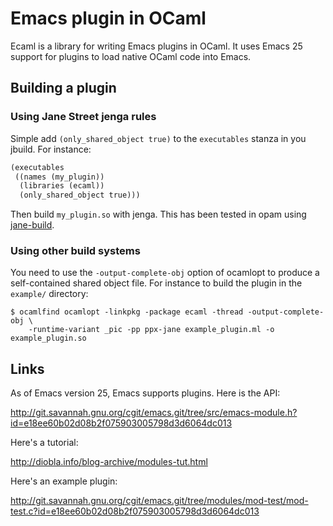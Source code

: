 Emacs plugin in OCaml
=====================

Ecaml is a library for writing Emacs plugins in OCaml. It uses Emacs
25 support for plugins to load native OCaml code into Emacs.

Building a plugin
-----------------

### Using Jane Street jenga rules

Simple add `(only_shared_object true)` to the `executables` stanza in
you jbuild. For instance:

```scheme
(executables
 ((names (my_plugin))
  (libraries (ecaml))
  (only_shared_object true)))
```

Then build `my_plugin.so` with jenga. This has been tested in opam
using [jane-build](https://github.com/janestreet/jane-build).

### Using other build systems

You need to use the `-output-complete-obj` option of ocamlopt to
produce a self-contained shared object file. For instance to build the
plugin in the `example/` directory:

```shell
$ ocamlfind ocamlopt -linkpkg -package ecaml -thread -output-complete-obj \
    -runtime-variant _pic -pp ppx-jane example_plugin.ml -o example_plugin.so
```

Links
-----

As of Emacs version 25, Emacs supports plugins.  Here is the API:

  http://git.savannah.gnu.org/cgit/emacs.git/tree/src/emacs-module.h?id=e18ee60b02d08b2f075903005798d3d6064dc013

Here's a tutorial:

  http://diobla.info/blog-archive/modules-tut.html

Here's an example plugin:

  http://git.savannah.gnu.org/cgit/emacs.git/tree/modules/mod-test/mod-test.c?id=e18ee60b02d08b2f075903005798d3d6064dc013

